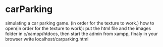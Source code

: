# carParking
simulating a car parking game.
(in order for the texture to work.)
how to open(in order for the texture to work): put the html file and the images folder in c/xampp/htdocs, then start the admin from xampp, finaly in your browser write localhost/carparking.html
